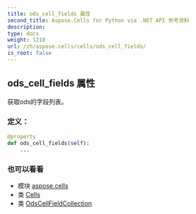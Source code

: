 ```yaml
---
title: ods_cell_fields 属性
second_title: Aspose.Cells for Python via .NET API 参考资料
description:
type: docs
weight: 1210
url: /zh/aspose.cells/cells/ods_cell_fields/
is_root: false
---
```

## ods_cell_fields 属性

获取ods的字段列表。
### 定义：
```python
@property
def ods_cell_fields(self):
    ...
```

### 也可以看看
* 模块 [aspose.cells](../../)
* 类 [Cells](/cells/python-net/zh/aspose.cells/cells)
* 类 [OdsCellFieldCollection](/cells/python-net/zh/aspose.cells.ods/odscellfieldcollection)
